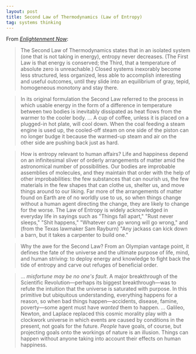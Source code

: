```yaml
---
layout: post
title: Second Law of Thermodynamics (Law of Entropy)
tag: systems thinking
---
```


From _[Enlightenment Now](https://stevenpinker.com/publications/enlightenment-now-case-reason-science-humanism-and-progress)_:

> The Second Law of Thermodynamics states that in an isolated system (one that is not taking in energy), entropy never decreases. (The First Law is that energy is conserved; the Third, that a temperature of absolute zero is unreachable.) Closed systems inexorably become less structured, less organized, less able to accomplish interesting and useful outcomes, until they slide into an equilibrium of gray, tepid, homogeneous monotony and stay there.

> In its original formulation the Second Law referred to the process in which usable energy in the form of a difference in temperature between two bodies is inevitably dissipated as heat flows from the warmer to the cooler body. ... A cup of coffee, unless it is placed on a plugged-in hot plate, will cool down. When the coal feeding a steam engine is used up, the cooled-off steam on one side of the piston can no longer budge it because the warmed-up steam and air on the other side are pushing back just as hard.

> How is entropy relevant to human affairs? Life and happiness depend on an infinitesimal sliver of orderly arrangements of matter amid the astronomical number of possibilities. Our bodies are improbable assemblies of molecules, and they maintain that order with the help of other improbabilities: the few substances that can nourish us, the few materials in the few shapes that can clothe us, shelter us, and move things around to our liking. Far more of the arrangements of matter found on Earth are of no worldly use to us, so when things change without a human agent directing the change, they are likely to change for the worse. The Law of Entropy is widely acknowledged in everyday life in sayings such as "Things fall apart," "Rust never sleeps," "Shit happens," "Whatever can go wrong will go wrong," and (from the Texas lawmaker Sam Rayburn) "Any jackass can kick down a barn, but it takes a carpenter to build one."

> Why the awe for the Second Law? From an Olympian vantage point, it defines the fate of the universe and the ultimate purpose of life, mind, and human striving: to deploy energy and knowledge to fight back the tide of entropy and carve out refuges of beneficial order.

> ... _misfortune may be no one's fault_. A major breakthrough of the Scientific Revolution—perhaps its biggest breakthrough—was to refute the intuition that the universe is saturated with purpose. In this primitive but ubiquitous understanding, everything happens for a reason, so when bad things happen—accidents, disease, famine, poverty—some agent must have _wanted_ them to happen. ... Galileo, Newton, and Laplace replaced this cosmic morality play with a clockwork universe in which events are caused by conditions in the present, not goals for the future. _People_ have goals, of course, but projecting goals onto the workings of nature is an illusion. Things can happen without anyone taking into account their effects on human happiness.